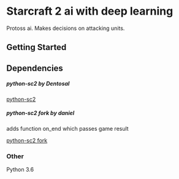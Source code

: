 # Starcraft 2 ai with deep learning

Protoss ai. Makes decisions on attacking units.

## Getting Started

## Dependencies

##### python-sc2 by Dentosal

[python-sc2](https://github.com/Dentosal/python-sc2)

##### python-sc2 fork by daniel

adds function on_end which passes game result

[python-sc2 fork](https://github.com/daniel-kukiela/python-sc2)

### Other

Python 3.6